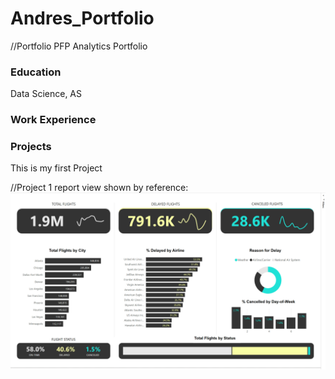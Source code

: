 # Andres_Portfolio
//Portfolio PFP
Analytics Portfolio

### Education
Data Science, AS

### Work Experience

### Projects
This is my first Project

//Project 1 report view shown by reference: 
![alt text][project1Image]

[project1Image]: https://github.com/andres-lopez-01/Andres_Portfolio/blob/main/Screenshot%202025-07-05%20125122.png "Logo Title Text 2"
